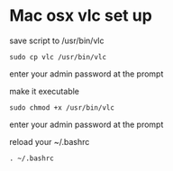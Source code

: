 # Mac osx vlc set up

save script to  /usr/bin/vlc

	sudo cp vlc /usr/bin/vlc

enter your admin password at the prompt

make it executable

	sudo chmod +x /usr/bin/vlc

enter your admin password at the prompt

reload your ~/.bashrc

	. ~/.bashrc

